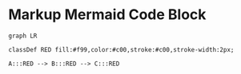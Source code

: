 # Markup Mermaid Code Block

```mermaid
graph LR

classDef RED fill:#f99,color:#c00,stroke:#c00,stroke-width:2px;

A:::RED --> B:::RED --> C:::RED
```
